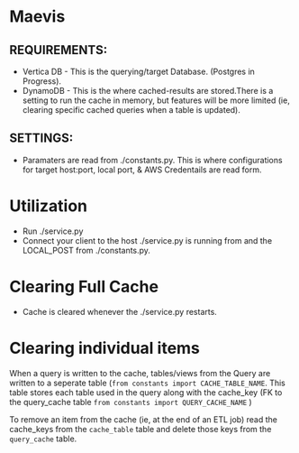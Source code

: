 # Maevis

## REQUIREMENTS:
* Vertica DB - This is the querying/target Database. (Postgres in Progress).
* DynamoDB - This is the where cached-results are stored.There is a setting to run the cache in memory, but features will be more limited (ie, clearing specific cached queries when a table is updated).


## SETTINGS:
* Paramaters are read from ./constants.py. This is where configurations for target host:port, local port, & AWS Credentails are read form.

# Utilization
* Run ./service.py
* Connect your client to the host ./service.py is running from and the LOCAL_POST from ./constants.py.

# Clearing Full Cache
* Cache is cleared whenever the ./service.py restarts.

# Clearing individual items
When a query is written to the cache, tables/views from the Query are written to a seperate table (`from constants import CACHE_TABLE_NAME`. This table stores each table used in the query along with the cache_key (FK to the query_cache table `from constants import QUERY_CACHE_NAME` )

To remove an item from the cache (ie, at the end of an ETL job) read the cache_keys from the `cache_table` table and delete those keys from the `query_cache` table. 



